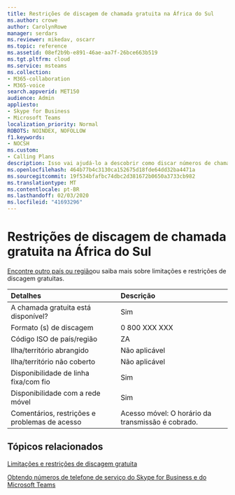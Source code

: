 ```yaml
---
title: Restrições de discagem de chamada gratuita na África do Sul
ms.author: crowe
author: CarolynRowe
manager: serdars
ms.reviewer: mikedav, oscarr
ms.topic: reference
ms.assetid: 08ef2b9b-e891-46ae-aa7f-26bce663b519
ms.tgt.pltfrm: cloud
ms.service: msteams
ms.collection:
- M365-collaboration
- M365-voice
search.appverid: MET150
audience: Admin
appliesto:
- Skype for Business
- Microsoft Teams
localization_priority: Normal
ROBOTS: NOINDEX, NOFOLLOW
f1.keywords:
- NOCSH
ms.custom:
- Calling Plans
description: Isso vai ajudá-lo a descobrir como discar números de chamada gratuita em cada país/região. Depois de selecionar o país/região, você será direcionado a uma página específica do país que contém detalhes específicos, restrições e limites para a disponibilidade de serviço de chamada gratuita em que o serviço de chamada gratuita está disponível. O formato ou formatos de discagem mostrará os códigos de acesso necessários em cada país/região para discar o número de chamada gratuita.
ms.openlocfilehash: 464b77b4c3130ca152675d18fde64dd32ba4471a
ms.sourcegitcommit: 19f534bfafbc74dbc2d381672b0650a3733cb982
ms.translationtype: MT
ms.contentlocale: pt-BR
ms.lasthandoff: 02/03/2020
ms.locfileid: "41693296"
---
```

# <a name="toll-free-dialing-restrictions-in-south-africa"></a>Restrições de discagem de chamada gratuita na África do Sul

[Encontre outro país ou região](../toll-free-dialing-limitations-and-restrictions.md)ou saiba mais sobre limitações e restrições de discagem gratuitas.


|**Detalhes**|**Descrição**|
|:-----|:-----|
|A chamada gratuita está disponível?  <br/> |Sim  <br/> |
|Formato (s) de discagem  <br/> | 0 800 XXX XXX <br/> |
|Código ISO de país/região  <br/> |ZA  <br/> |
|Ilha/território abrangido  <br/> |Não aplicável  <br/> |
|Ilha/território não coberto  <br/> |Não aplicável  <br/> |
|Disponibilidade de linha fixa/com fio  <br/> |Sim  <br/> |
|Disponibilidade com a rede móvel  <br/> |Sim  <br/> |
|Comentários, restrições e problemas de acesso  <br/> |Acesso móvel: O horário da transmissão é cobrado.  <br/> |
   
## <a name="related-topics"></a>Tópicos relacionados

[Limitações e restrições de discagem gratuita](../toll-free-dialing-limitations-and-restrictions.md)

[Obtendo números de telefone de serviço do Skype for Business e do Microsoft Teams](/microsoftteams/getting-service-phone-numbers)

  
 